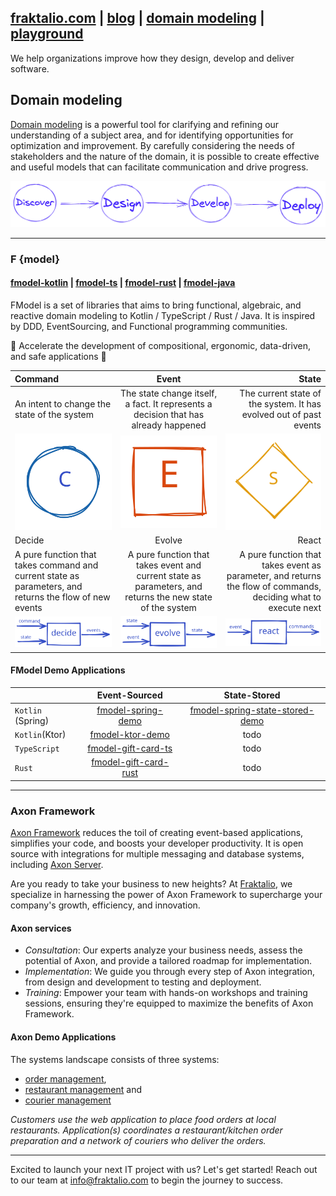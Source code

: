 ## [fraktalio.com](https://fraktalio.com/) | [blog](https://fraktalio.com/blog/) | [domain modeling](https://fraktalio.com/domain-modeling) | [playground](https://fraktalio.com/blog/playground)

We help organizations improve how they design, develop and deliver software.

## Domain modeling

[Domain modeling](https://fraktalio.com/domain-modeling) is a powerful tool for clarifying and refining our understanding of a subject area, and for identifying opportunities for optimization and improvement. By carefully considering the needs of stakeholders and the nature of the domain, it is possible to create effective and useful models that can facilitate communication and drive progress.

![discover, design, develop, depoly](dddd1.png)

---

### F {model}

#### [fmodel-kotlin](https://github.com/fraktalio/fmodel) | [fmodel-ts](https://github.com/fraktalio/fmodel-ts) | [fmodel-rust](https://github.com/fraktalio/fmodel-rust) | [fmodel-java](https://github.com/fraktalio/fmodel-java)

FModel is a set of libraries that aims to bring functional, algebraic, and reactive domain modeling to Kotlin / TypeScript / Rust / Java. It is inspired by DDD, EventSourcing, and Functional programming communities.

💙 Accelerate the development of compositional, ergonomic, data-driven, and safe applications 💙

| Command      | Event         | State         |
| :---         |     :---:     |          ---: |
| An intent to change the state of the system | The state change itself, a fact. It represents a decision that has already happened | The current state of the system. It has evolved out of past events |
| ![command](command.svg) | ![event](event.svg) | ![state](state.svg) |
| Decide       | Evolve         | React         |
| A pure function that takes command and current state as parameters, and returns the flow of new events | A pure function that takes event and current state as parameters, and returns the new state of the system | A pure function that takes event as parameter, and returns the flow of commands, deciding what to execute next |
| ![decide](decide.svg) | ![evolve](evolve.svg) | ![react](orchestrate.svg) |



#### FModel Demo Applications
|        | Event-Sourced  | State-Stored   |
| :---   |     :---:      |     :---:      |
| `Kotlin` (Spring) |  [fmodel-spring-demo](https://github.com/fraktalio/fmodel-spring-demo) | [fmodel-spring-state-stored-demo](https://github.com/fraktalio/fmodel-spring-state-stored-demo) |
| `Kotlin`(Ktor)   |  [fmodel-ktor-demo](https://github.com/fraktalio/fmodel-ktor-demo)     |    todo     |
| `TypeScript`     |  [fmodel-gift-card-ts](https://github.com/axoniq/giftcard-demo-ts)     |    todo     |
| `Rust`           |  [fmodel-gift-card-rust](https://github.com/AxonIQ/axon-rust/tree/main/gift-card-rust)     |    todo     |

---

### Axon Framework

[Axon Framework](https://www.axoniq.io/axoniq-products) reduces the toil of creating event-based applications, simplifies your code, and boosts your developer productivity. It is open source with integrations for multiple messaging and database systems, including [Axon Server](https://www.axoniq.io/products/axon-server).

Are you ready to take your business to new heights? At [Fraktalio](https://fraktalio.com/), we specialize in harnessing the power of Axon Framework to supercharge your company's growth, efficiency, and innovation.

#### Axon services

- *Consultation*: Our experts analyze your business needs, assess the potential of Axon, and provide a tailored roadmap for implementation.
- *Implementation*: We guide you through every step of Axon integration, from design and development to testing and deployment.
- *Training*: Empower your team with hands-on workshops and training sessions, ensuring they're equipped to maximize the benefits of Axon Framework.

#### Axon Demo Applications

The systems landscape consists of three
systems:
- [order management](https://github.com/fraktalio/order-demo),
- [restaurant management](https://github.com/fraktalio/restaurant-demo) and
- [courier management](https://github.com/fraktalio/courier-demo)

*Customers use the web application to place food orders at local restaurants. Application(s) coordinates a
restaurant/kitchen order preparation and a network of couriers who deliver the orders.*

---
Excited to launch your next IT project with us? Let's get started! Reach out to our team at info@fraktalio.com to begin the journey to success.
